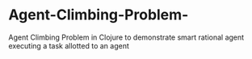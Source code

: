 # Agent-Climbing-Problem-
Agent Climbing Problem in Clojure to demonstrate smart rational agent executing a task allotted to an agent
